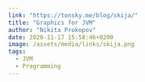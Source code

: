 ```yaml
---
link: "https://tonsky.me/blog/skija/"
title: "Graphics for JVM"
author: "Nikita Prokopov"
date: 2020-11-17 15:58:46+0200
image: /assets/media/links/skija.png
tags:
  - JVM
  - Programming
---
```

